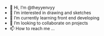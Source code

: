 - 👋 Hi, I’m @theyyenvyy
- 👀 I’m interested in drawing and sketches
- 🌱 I’m currently learning front end developing
- 💞️ I’m looking to collaborate on projects
- 📫 How to reach me ...

<!---
theyyenvyy/theyyenvyy is a ✨ special ✨ repository because its `README.md` (this file) appears on your GitHub profile.
You can click the Preview link to take a look at your changes.
--->

